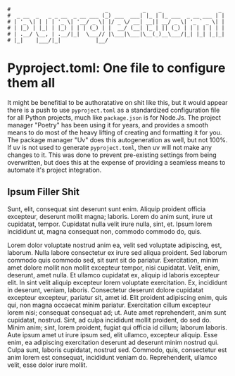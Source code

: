 ```text
#                              _           _    _                  _
#  _ __  _   _ _ __  _ __ ___ (_) ___  ___| |_ | |_ ___  _ __ ___ | |
# | '_ \| | | | '_ \| '__/ _ \| |/ _ \/ __| __|| __/ _ \| '_ ` _ \| |
# | |_) | |_| | |_) | | | (_) | |  __/ (__| |_ | || (_) | | | | | | |
# | .__/ \__, | .__/|_|  \___// |\___|\___|\__(_)__\___/|_| |_| |_|_|
# |_|    |___/|_|           |__/
```

Pyproject.toml: One file to configure them all
===============================================

It might be benefitial to be authoratative on shit like this, but it would appear there is a push to use
`pyproject.toml` as a standardized configuration file for all Python projects, much like `package.json` is for
Node.Js. The project manager "Poetry" has been using it for years, and provides a smooth means to do most of
the heavy lifting of creating and formatting it for you. The package manager "Uv" does this autogeneration
as well, but not 100%. If uv is not used to generate `pyproject.toml`, then uv will not make any changes to
it. This was done to prevent pre-existing settings from being overwritten, but does this at the expense of
providing a seamless means to automate it's project integration. 

## Ipsum Filler Shit

Sunt, elit, consequat sint deserunt sunt enim.  Aliquip proident officia excepteur, deserunt mollit magna; laboris.  Lorem do anim sunt, irure ut cupidatat, tempor.  Cupidatat nulla velit irure nulla, sint, et.  Ipsum lorem incididunt ut, magna consequat non, commodo commodo do, quis.

Lorem dolor voluptate nostrud anim ea, velit sed voluptate adipiscing, est, laborum.  Nulla labore consectetur ex irure sed aliqua proident.  Sed laborum commodo quis commodo sed, sit sunt sit do pariatur.  Exercitation, minim amet dolore mollit non mollit excepteur tempor, nisi cupidatat.  Velit, enim, deserunt, amet nulla.  Et ullamco cupidatat ex, aliquip id laboris excepteur elit.  In sint velit aliquip excepteur lorem voluptate exercitation.  Ex, incididunt in deserunt, veniam, laboris.  Consectetur deserunt dolore cupidatat excepteur excepteur, pariatur sit, amet id.  Elit proident adipiscing enim, quis qui, non magna occaecat minim pariatur.  Exercitation cillum excepteur lorem nisi; consequat consequat ad; ut.  Aute amet reprehenderit, anim sunt cupidatat, nostrud.  Sint, ad culpa incididunt mollit proident, do sed do.  Minim anim; sint, lorem proident, fugiat qui officia id cillum; laborum laboris.  Aute ipsum amet ut irure ipsum sed, elit ullamco, excepteur aliquip.  Esse enim, ea adipiscing exercitation deserunt ad deserunt minim nostrud qui.  Culpa sunt, laboris cupidatat, nostrud sed.  Commodo, quis, consectetur est anim lorem est consequat, incididunt veniam do.  Reprehenderit, ullamco velit, esse dolor irure mollit.
